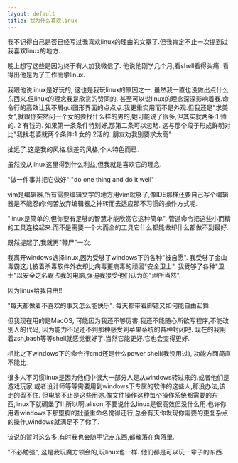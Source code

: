```yaml
---
layout: default
title: 我为什么喜欢linux
---
```


我不记得自己是否已经写过我喜欢linux的理由的文章了.但我肯定不止一次提到过我喜欢linux的地方.

晚上想写这些是因为终于有人加我微信了. 他说他刚学几个月,看shell看得头痛. 看得出他是为了工作而学linux.

我跟他说linux是好玩的, 这也是我玩linux的原因之一. 虽然我一直也没做出点什么东西来.但linux的理念我是欣赏的赞同的.
甚至可以说linux的理念深深影响着我.命令行的高效让我不屑gui图形界面的点点点.我更重实用而不是外观.但我还是"求美女",就跟你突然问一个女的要找什么样的男的,她可能说了很多,但其实就两条:1 帅的. 2 有钱的. 如果第一条条件特别好,那第二条可以忽略. 这与那个段子形成鲜明对比"我找老婆就两个条件:1 女的 2活的. 朋友劝我别要求太高"

扯远了.这是我的风格.很差的风格,个人特色而已.

虽然没从linux这里得到什么利益,但我就是喜欢它的理念.

"做一件事并把它做好"  "do one thing and do it well"

vim是编辑器,所有需要编辑文字的地方用vim就够了,像IDE那样还要自己写个编辑器是不能忍的:何苦放弃编辑器之神转而去适应那不习惯的操作方式呢.

"linux是简单的,但你要有足够的智慧才能欣赏它这种简单". 管道命令把这些小而精的工具连接起来.而不是需要一个大而全的工具它什么都能做却什么都做不到最好.

既然提起了,我就再"鞭尸"一次.

我离开windows选择linux,因为受够了windows下的各种"被自愿". 我受够了金山毒霸这儿披着杀毒软件外衣却比病毒更病毒的顽固"安全卫士". 我受够了各种"卫士"以安全之名霸占我的电脑,强迫我接受他们认为的"理所当然".

因为linux给我自由!!

"每天都做着不喜欢的事又怎么能快乐". 每天都带着脚镣又如何能自由起舞.


但我现在用的是MacOS, 可能因为我还不够厉害,我还不能随心所欲写程序,不能改别人的代码, 因为能力不足还不到那种感受到苹果系统的各种封闭吧. 现在的我用着zsh,bash等等shell就感觉很好了.当然它能更好.它也会变得更好.

相比之下windows下的命令行cmd还是什么power shell(我没用过), 功能方面简直不能比.

很多人不习惯linux是因为他们中很大一部分人是从windows转过来的.或者他们是游戏玩家,或者设计师等等需要用到windows下专属的软件的这些人,那没办法,该走的留不住. 但电脑不止是这些用途.像文件操作这种每个操作系统都需要的东西,linux下就碉堡了!! 所以啊,alison,不要说什么linux是很高效但没什么用.也许你用着windows下那蹩脚的批量重命名觉得还行,总会有天你发现你需要的更复杂点的操作,windows就满足不了你了.


该说的暂时这么多,有时我也会随手记点东西,都散落在角落里. 

"不必勉强", 这是我玩魔方领会的,玩linux也一样. 他们都是可以玩一辈子的东西.
